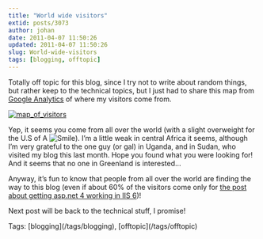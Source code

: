 ```yaml
---
title: "World wide visitors"
extid: posts/3073
author: johan
date: 2011-04-07 11:50:26
updated: 2011-04-07 11:50:26
slug: World-wide-visitors
tags: [blogging, offtopic]
---
```


Totally off topic for this blog, since I try not to write about random things, but rather keep to the technical topics, but I just had to share this map from [Google Analytics](http://google.com/analytics) of where my visitors come from.

[![map_of_visitors](/images/Windows-Live-Writer/World-wide-visitors_A568/map_of_visitors_thumb.png "map_of_visitors")](/images/Windows-Live-Writer/World-wide-visitors_A568/map_of_visitors_2.png)

Yep, it seems you come from all over the world (with a slight overweight for the U.S of A ![Smile](/images/Windows-Live-Writer/World-wide-visitors_A568/wlEmoticon-smile_2.png)). I’m a little weak in central Africa it seems, although I’m very grateful to the one guy (or gal) in Uganda, and in Sudan, who visited my blog this last month. Hope you found what you were looking for! And it seems that no one in Greenland is interested… 

Anyway, it’s fun to know that people from all over the world are finding the way to this blog (even if about 60% of the visitors come only for [the post about getting asp.net 4 working in IIS 6](/posts/getting-an-asp.net-4-application-to-work-on-iis6))!

Next post will be back to the technical stuff, I promise!
<div style="margin: 0px; padding: 0px; float: none; display: inline;" id="scid:0767317B-992E-4b12-91E0-4F059A8CECA8:78594fe1-fa35-4cfb-a6b4-d33ea798641b" class="wlWriterEditableSmartContent">Tags: [blogging](/tags/blogging), [offtopic](/tags/offtopic)</div>
